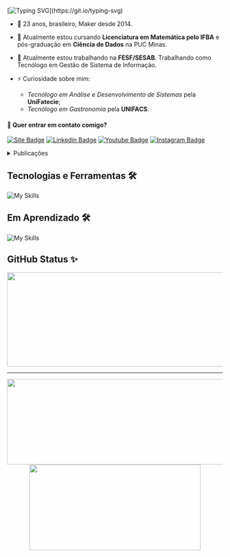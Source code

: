 [![Typing SVG](https://readme-typing-svg.demolab.com?font=Taviraj&weight=200&size=32&pause=1000&color=F7F7F7&vCenter=true&multiline=true&repeat=false&random=true&width=435&lines=Prazer%2C+Bernardo+Nogueira!)](https://git.io/typing-svg)
- 🐝 23 anos, brasileiro, Maker desde 2014.

- 🌱 Atualmente estou cursando **Licenciatura em Matemática pelo IFBA** e pós-graduação em **Ciência de Dados** na PUC Minas.

- 🔭 Atualmente estou trabalhando na **FESF/SESAB**. Trabalhando como Tecnólogo em Gestão de Sistema de Informação.

- ⚡ Curiosidade sobre mim:
    - *Tecnólogo em Análise e Desenvolvimento de Sistemas* pela **UniFatecie**;
    - *Tecnólogo em Gastronomia* pela **UNIFACS**.

#### 📣 Quer entrar em contato comigo?
[![Site Badge](https://img.shields.io/badge/website-000000?style=for-the-badge&logo=About.me&logoColor=white)](https://samuraiflamesf.github.io/CofreObsidian/)
[![Linkedin Badge](https://img.shields.io/badge/LinkedIn-0077B5?style=for-the-badge&logo=linkedin&logoColor=white)](https://www.linkedin.com/in/bernardo-nogueira8/)
[![Youtube Badge](https://img.shields.io/badge/YouTube-FF0000?style=for-the-badge&logo=youtube&logoColor=white)](https://www.youtube.com/channel/UCqcrZPdAU0NOdqJu4OAyt9A)
[![Instagram Badge](https://img.shields.io/badge/Instagram-E4405F?style=for-the-badge&logo=instagram&logoColor=white)](https://www.instagram.com/bernardo.nogueira8/)

<details>
<summary>Publicações</summary>
    
| Tema | Tipo | Ano | Simpósio | Local/Link | 
| :---: | :---: | :---: | :---: | :---: |
| Carregador portátil à base de energia solar | Artigo em jornal| 2016| Semana de Ciência e Tecnologia da escola |[Link para o artigo](https://www.correio24horas.com.br/tecnologia/estudantes-de-salvador-desenvolvem-carregador-portatil-a-base-de-energia-solar-conheca-0916) |
| Carregador portátil à base de energia solar | Artigo em site| 2016| Semana de Ciência e Tecnologia da escola |[Link para o artigo](https://ciberia.com.br/estudantes-de-escola-publica-desenvolvem-carregador-portatil-a-base-de-energia-solar-1716) |
| Adjusted House: Manutenção em Residências | Apresentação de Poster| 2019| Seminários Territoriais Saberes e Fazeres |  |
| Sistema de Armazenamento (NAS) para CIMEB | Apresentação de Poster| 2022 | Seminário de Projetos de Melhorias do Projeto Primeiro Emprego (PPE): Impactos em Toda Bahia |[Link para o artigo](https://www.bahia.ba.gov.br/2022/11/noticias/primeiro-emprego/projeto-primeiro-emprego-realiza-seminario-com-sugestoes-de-melhorias-propostas-por-beneficiarios/) |

</details>

## Tecnologias e Ferramentas 🛠️
![My Skills](https://go-skill-icons.vercel.app/api/icons?i=html,css,js,bootstrap,php,tailwind,latex)
## Em Aprendizado 🛠️
![My Skills](https://go-skill-icons.vercel.app/api/icons?i=python,r,jamovi,pbi)


## GitHub Status ✨
  
<p align="center">
  <img width="800" height="220" src="https://streak-stats.demolab.com?user=samuraiflamesf&theme=highcontrast&hide_border=true&border_radius=5&card_width=800">
</p>

---

<p align="center">
  <img width="600" height="200" src="https://github-readme-stats.vercel.app/api/wakatime?username=samuraiflamesf">
  <img width="400" height="200" src="https://github-readme-stats.vercel.app/api/top-langs/?username=samuraiflamesf&size_weight=0.0005&count_weight=0.3&layout=compact&theme=vision-friendly-dark">
</p>

<div id="header" align="center">
  <img src="https://komarev.com/ghpvc/?username=samuraiflamesf&style=for-the-badge&color=orange" alt=""/>
</div>
